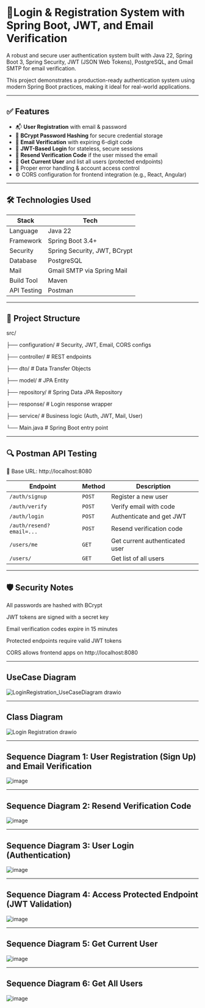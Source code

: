 # 🔐Login & Registration System with Spring Boot, JWT, and Email Verification

A robust and secure user authentication system built with Java 22, Spring Boot 3, Spring Security, JWT (JSON Web Tokens), PostgreSQL, and Gmail SMTP for email verification.

This project demonstrates a production-ready authentication system using modern Spring Boot practices, making it ideal for real-world applications.

---
## ✅ Features
- 📬 **User Registration** with email & password
- 🔐 **BCrypt Password Hashing** for secure credential storage
- 📧 **Email Verification** with expiring 6-digit code
- 🔑 **JWT-Based Login** for stateless, secure sessions
- 🔄 **Resend Verification Code** if the user missed the email
- 👤 **Get Current User** and list all users (protected endpoints)
- 🚫 Proper error handling & account access control
- ⚙️ CORS configuration for frontend integration (e.g., React, Angular)
---
## 🛠️ Technologies Used
| Stack | Tech |
|-------|------|
| Language | Java 22 |
| Framework | Spring Boot 3.4+ |
| Security | Spring Security, JWT, BCrypt |
| Database | PostgreSQL |
| Mail | Gmail SMTP via Spring Mail |
| Build Tool | Maven |
| API Testing | Postman |
---
## 📁 Project Structure

src/

├── configuration/ # Security, JWT, Email, CORS configs

├── controller/ # REST endpoints

├── dto/ # Data Transfer Objects

├── model/ # JPA Entity

├── repository/ # Spring Data JPA Repository

├── response/ # Login response wrapper

├── service/ # Business logic (Auth, JWT, Mail, User)

└── Main.java # Spring Boot entry point

---
## 🔍 Postman API Testing
🚀 Base URL: http://localhost:8080

| Endpoint                 | Method | Description                    |
| ------------------------ | ------ | ------------------------------ |
| `/auth/signup`           | `POST` | Register a new user            |
| `/auth/verify`           | `POST` | Verify email with code         |
| `/auth/login`            | `POST` | Authenticate and get JWT       |
| `/auth/resend?email=...` | `POST` | Resend verification code       |
| `/users/me`              | `GET`  | Get current authenticated user |
| `/users/`                | `GET`  | Get list of all users          |
---
## 🛡️ Security Notes
All passwords are hashed with BCrypt

JWT tokens are signed with a secret key

Email verification codes expire in 15 minutes

Protected endpoints require valid JWT tokens

CORS allows frontend apps on http://localhost:8080

---
## UseCase Diagram
![LoginRegistration_UseCaseDiagram drawio](https://github.com/user-attachments/assets/116cbcb0-fe2b-4c7f-b865-89eeea0cafc2)


---
## Class Diagram
![Login Registration drawio](https://github.com/user-attachments/assets/2cca754d-999b-4104-bbc9-6057fe8ad80c)

---
## Sequence Diagram 1: User Registration (Sign Up) and Email Verification
![image](https://github.com/user-attachments/assets/ea9743a4-6fdc-46e3-a2e4-70f5c0fced9d)

---
## Sequence Diagram 2: Resend Verification Code
![image](https://github.com/user-attachments/assets/244af59e-0c1e-4d35-9e03-2ad6562de6c4)

---
## Sequence Diagram 3: User Login (Authentication)
![image](https://github.com/user-attachments/assets/7d138e95-8e4a-461c-9ff2-cd34de5747ec)

---
## Sequence Diagram 4: Access Protected Endpoint (JWT Validation)
![image](https://github.com/user-attachments/assets/48339bf4-acf5-4ab5-909f-c9f8738b5793)

---
## Sequence Diagram 5: Get Current User
![image](https://github.com/user-attachments/assets/3d1e990d-3419-44ef-9ea3-309c8a864d5a)

---
## Sequence Diagram 6: Get All Users
![image](https://github.com/user-attachments/assets/b1ba17b7-9e76-45ee-8e60-216efe21daed)
